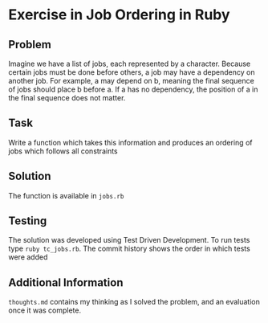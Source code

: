 # Exercise in Job Ordering in Ruby

## Problem
Imagine we have a list of jobs, each represented by a character. Because certain jobs must be done before others, a job may have a
dependency on another job. For example, a may depend on b, meaning the final sequence of jobs should place b before a. If a has no
dependency, the position of a in the final sequence does not matter.

## Task
Write a function which takes this information and produces an ordering of jobs which follows all constraints

## Solution
The function is available in `jobs.rb`

## Testing
The solution was developed using Test Driven Development. To run tests type `ruby tc_jobs.rb`.
The commit history shows the order in which tests were added

## Additional Information
`thoughts.md` contains my thinking as I solved the problem, and an evaluation once it was complete.
